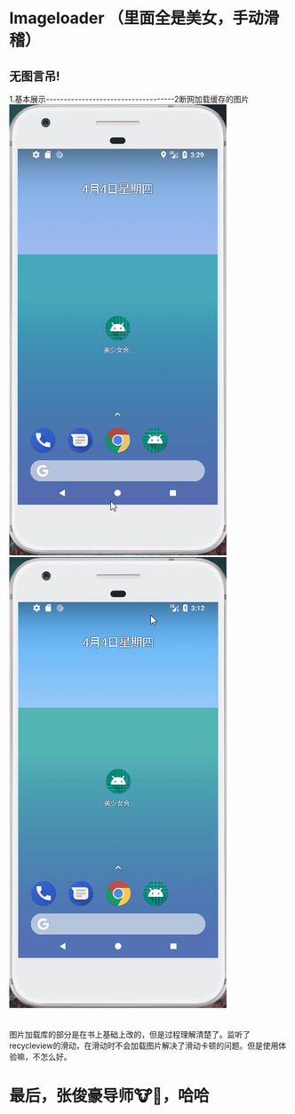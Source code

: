 # Imageloader （里面全是美女，手动滑稽）
## 无图言吊!
1.基本展示------------------------------------2断网加载缓存的图片\
![](https://github.com/kiritoj/MyImageLoad/blob/master/picture/yanshi4.gif)
![](https://github.com/kiritoj/MyImageLoad/blob/master/picture/yanshi2.gif)\
\
\
图片加载库的部分是在书上基础上改的，但是过程理解清楚了。监听了recycleview的滑动，在滑动时不会加载图片解决了滑动卡顿的问题。但是使用体验嘛，不怎么好。
# 最后，张俊豪导师🐮🍺，哈哈
